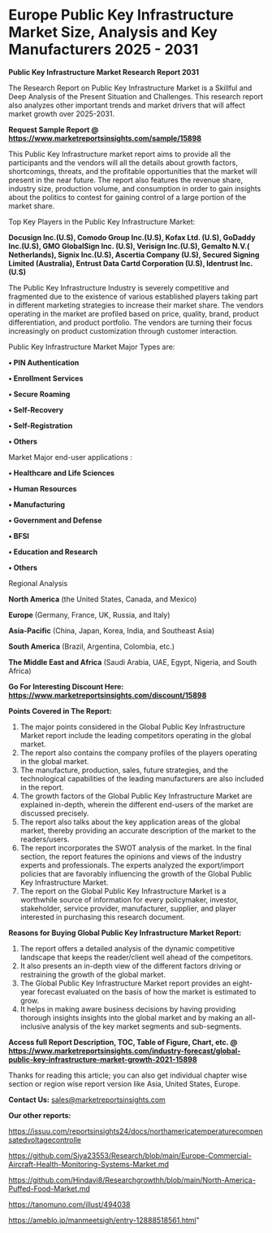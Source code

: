 # Europe Public Key Infrastructure Market Size, Analysis and Key Manufacturers 2025 - 2031

<strong>Public Key Infrastructure Market Research Report 2031</strong>

The Research Report on Public Key Infrastructure Market is a Skillful and Deep Analysis of the Present Situation and Challenges. This research report also analyzes other important trends and market drivers that will affect market growth over 2025-2031.

<strong>Request Sample Report @ <a href=https://www.marketreportsinsights.com/sample/15898>https://www.marketreportsinsights.com/sample/15898</a></strong>

This Public Key Infrastructure market report aims to provide all the participants and the vendors will all the details about growth factors, shortcomings, threats, and the profitable opportunities that the market will present in the near future. The report also features the revenue share, industry size, production volume, and consumption in order to gain insights about the politics to contest for gaining control of a large portion of the market share.

Top Key Players in the Public Key Infrastructure Market:

<strong>Docusign Inc.(U.S), Comodo Group Inc.(U.S), Kofax Ltd. (U.S), GoDaddy Inc.(U.S), GMO GlobalSign Inc. (U.S), Verisign Inc.(U.S), Gemalto N.V.( Netherlands), Signix Inc.(U.S), Ascertia Company (U.S), Secured Signing Limited (Australia), Entrust Data Cartd Corporation (U.S), Identrust Inc.(U.S)</strong>

The Public Key Infrastructure Industry is severely competitive and fragmented due to the existence of various established players taking part in different marketing strategies to increase their market share. The vendors operating in the market are profiled based on price, quality, brand, product differentiation, and product portfolio. The vendors are turning their focus increasingly on product customization through customer interaction.

Public Key Infrastructure Market Major Types are:

<strong>• PIN Authentication

• Enrollment Services

• Secure Roaming

• Self-Recovery

• Self-Registration

• Others</strong>

Market Major end-user applications :

<strong>• Healthcare and Life Sciences

• Human Resources

• Manufacturing

• Government and Defense

• BFSI

• Education and Research

• Others</strong>

Regional Analysis

</u><strong><b>North America</b></strong> (the United States, Canada, and Mexico)

<strong><b>Europe </b></strong>(Germany, France, UK, Russia, and Italy)

<strong><b>Asia-Pacific</b></strong> (China, Japan, Korea, India, and Southeast Asia)

<strong><b>South America</b></strong> (Brazil, Argentina, Colombia, etc.)

<strong><b>The Middle East and Africa</b></strong> (Saudi Arabia, UAE, Egypt, Nigeria, and South Africa)

<strong>Go For Interesting Discount Here: <a href=https://www.marketreportsinsights.com/discount/15898>https://www.marketreportsinsights.com/discount/15898</a></strong>

<strong>Points Covered in The Report:</strong>
<ol>
  <li>The major points considered in the Global Public Key Infrastructure Market report include the leading competitors operating in the global market.</li>
  <li>The report also contains the company profiles of the players operating in the global market.</li>
  <li>The manufacture, production, sales, future strategies, and the technological capabilities of the leading manufacturers are also included in the report.</li>
  <li>The growth factors of the Global Public Key Infrastructure Market are explained in-depth, wherein the different end-users of the market are discussed precisely.</li>
  <li>The report also talks about the key application areas of the global market, thereby providing an accurate description of the market to the readers/users.</li>
  <li>The report incorporates the SWOT analysis of the market. In the final section, the report features the opinions and views of the industry experts and professionals. The experts analyzed the export/import policies that are favorably influencing the growth of the Global Public Key Infrastructure Market.</li>
  <li>The report on the Global Public Key Infrastructure Market is a worthwhile source of information for every policymaker, investor, stakeholder, service provider, manufacturer, supplier, and player interested in purchasing this research document.</li>
</ol>
<strong>Reasons for Buying Global Public Key Infrastructure Market Report:</strong>

<ol>
  <li>The report offers a detailed analysis of the dynamic competitive landscape that keeps the reader/client well ahead of the competitors.</li>
  <li>It also presents an in-depth view of the different factors driving or restraining the growth of the global market.</li>
  <li>The Global Public Key Infrastructure Market report provides an eight-year forecast evaluated on the basis of how the market is estimated to grow.</li>
  <li>It helps in making aware business decisions by having providing thorough insights insights into the global market and by making an all-inclusive analysis of the key market segments and sub-segments.</li>
</ol>
<strong>Access full Report Description, TOC, Table of Figure, Chart, etc. @ <a href=https://www.marketreportsinsights.com/industry-forecast/global-public-key-infrastructure-market-growth-2021-15898>https://www.marketreportsinsights.com/industry-forecast/global-public-key-infrastructure-market-growth-2021-15898</a></strong>


Thanks for reading this article; you can also get individual chapter wise section or region wise report version like Asia, United States, Europe.

<strong>Contact Us:</strong>
sales@marketreportsinsights.com

<strong>Our other reports:</strong>

<a href=https://issuu.com/reportsinsights24/docs/northamericatemperaturecompensatedvoltagecontrolle>https://issuu.com/reportsinsights24/docs/northamericatemperaturecompensatedvoltagecontrolle</a>

<a href=https://github.com/Siya23553/Research/blob/main/Europe-Commercial-Aircraft-Health-Monitoring-Systems-Market.md>https://github.com/Siya23553/Research/blob/main/Europe-Commercial-Aircraft-Health-Monitoring-Systems-Market.md</a>

<a href=https://github.com/Hindavi8/Researchgrowthh/blob/main/North-America-Puffed-Food-Market.md>https://github.com/Hindavi8/Researchgrowthh/blob/main/North-America-Puffed-Food-Market.md</a>

<a href=https://tanomuno.com/illust/494038>https://tanomuno.com/illust/494038</a>

<a href=https://ameblo.jp/manmeetsigh/entry-12888518561.html>https://ameblo.jp/manmeetsigh/entry-12888518561.html</a>"

